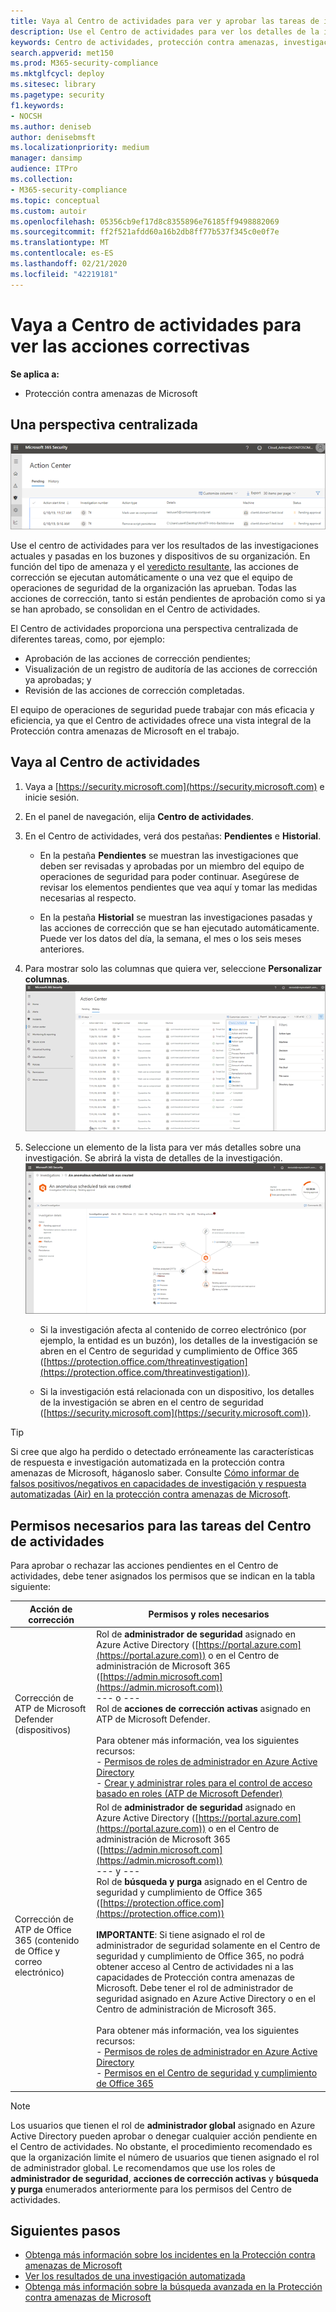 ```yaml
---
title: Vaya al Centro de actividades para ver y aprobar las tareas de investigación y corrección automatizadas
description: Use el Centro de actividades para ver los detalles de la investigación automatizada y aprobar las acciones pendientes.
keywords: Centro de actividades, protección contra amenazas, investigación, alerta, pendiente, automatizada, detección
search.appverid: met150
ms.prod: M365-security-compliance
ms.mktglfcycl: deploy
ms.sitesec: library
ms.pagetype: security
f1.keywords:
- NOCSH
ms.author: deniseb
author: denisebmsft
ms.localizationpriority: medium
manager: dansimp
audience: ITPro
ms.collection:
- M365-security-compliance
ms.topic: conceptual
ms.custom: autoir
ms.openlocfilehash: 05356cb9ef17d8c8355896e76185ff9498882069
ms.sourcegitcommit: ff2f521afdd60a16b2db8ff77b537f345c0e0f7e
ms.translationtype: MT
ms.contentlocale: es-ES
ms.lasthandoff: 02/21/2020
ms.locfileid: "42219181"
---
```

# <a name="go-to-the-action-center-to-view-remediation-actions"></a>Vaya a Centro de actividades para ver las acciones correctivas

**Se aplica a:**
- Protección contra amenazas de Microsoft

## <a name="a-single-pane-of-glass-experience"></a>Una perspectiva centralizada

![Centro de actividades](../../media/air-actioncenter.png)

Use el centro de actividades para ver los resultados de las investigaciones actuales y pasadas en los buzones y dispositivos de su organización. En función del tipo de amenaza y el [veredicto resultante](mtp-autoir-results.md#remediation-actions-following-automated-investigation), las acciones de corrección se ejecutan automáticamente o una vez que el equipo de operaciones de seguridad de la organización las aprueban. Todas las acciones de corrección, tanto si están pendientes de aprobación como si ya se han aprobado, se consolidan en el Centro de actividades. 

El Centro de actividades proporciona una perspectiva centralizada de diferentes tareas, como, por ejemplo:
- Aprobación de las acciones de corrección pendientes;
- Visualización de un registro de auditoría de las acciones de corrección ya aprobadas; y
- Revisión de las acciones de corrección completadas.

El equipo de operaciones de seguridad puede trabajar con más eficacia y eficiencia, ya que el Centro de actividades ofrece una vista integral de la Protección contra amenazas de Microsoft en el trabajo.

## <a name="go-to-the-action-center"></a>Vaya al Centro de actividades

1. Vaya a [https://security.microsoft.com](https://security.microsoft.com) e inicie sesión. 

2. En el panel de navegación, elija **Centro de actividades**. 

3. En el Centro de actividades, verá dos pestañas: **Pendientes** e **Historial**.

    - En la pestaña **Pendientes** se muestran las investigaciones que deben ser revisadas y aprobadas por un miembro del equipo de operaciones de seguridad para poder continuar. Asegúrese de revisar los elementos pendientes que vea aquí y tomar las medidas necesarias al respecto.

    - En la pestaña **Historial** se muestran las investigaciones pasadas y las acciones de corrección que se han ejecutado automáticamente. Puede ver los datos del día, la semana, el mes o los seis meses anteriores.

4. Para mostrar solo las columnas que quiera ver, seleccione **Personalizar columnas**.<br/>![Centro de actividades en la Protección contra amenazas de Microsoft](../../media/mtp-action-center.png)

5. Seleccione un elemento de la lista para ver más detalles sobre una investigación. Se abrirá la vista de detalles de la investigación.<br/>![Detalles de la investigación](../../media/mtp-air-investdetails.png)

    - Si la investigación afecta al contenido de correo electrónico (por ejemplo, la entidad es un buzón), los detalles de la investigación se abren en el Centro de seguridad y cumplimiento de Office 365 ([https://protection.office.com/threatinvestigation](https://protection.office.com/threatinvestigation)). 

    - Si la investigación está relacionada con un dispositivo, los detalles de la investigación se abren en el centro de seguridad ([https://security.microsoft.com](https://security.microsoft.com)). 


> [!TIP]
> Si cree que algo ha perdido o detectado erróneamente las características de respuesta e investigación automatizada en la protección contra amenazas de Microsoft, háganoslo saber. Consulte [Cómo informar de falsos positivos/negativos en capacidades de investigación y respuesta automatizadas (Air) en la protección contra amenazas de Microsoft](mtp-autoir-report-false-positives-negatives.md).

## <a name="required-permissions-for-action-center-tasks"></a>Permisos necesarios para las tareas del Centro de actividades

Para aprobar o rechazar las acciones pendientes en el Centro de actividades, debe tener asignados los permisos que se indican en la tabla siguiente:

|Acción de corrección |Permisos y roles necesarios |
|--|----|
|Corrección de ATP de Microsoft Defender (dispositivos) |Rol de **administrador de seguridad** asignado en Azure Active Directory ([https://portal.azure.com](https://portal.azure.com)) o en el Centro de administración de Microsoft 365 ([https://admin.microsoft.com](https://admin.microsoft.com))<br/>--- o ---<br/>Rol de **acciones de corrección activas** asignado en ATP de Microsoft Defender. <br/> <br/> Para obtener más información, vea los siguientes recursos: <br/>- [Permisos de roles de administrador en Azure Active Directory](https://docs.microsoft.com/azure/active-directory/users-groups-roles/directory-assign-admin-roles)<br/>- [Crear y administrar roles para el control de acceso basado en roles (ATP de Microsoft Defender)](https://docs.microsoft.com/windows/security/threat-protection/microsoft-defender-atp/user-roles)  |
|Corrección de ATP de Office 365 (contenido de Office y correo electrónico)  |Rol de **administrador de seguridad** asignado en Azure Active Directory ([https://portal.azure.com](https://portal.azure.com)) o en el Centro de administración de Microsoft 365 ([https://admin.microsoft.com](https://admin.microsoft.com))<br/>--- y --- <br/>Rol de **búsqueda y purga** asignado en el Centro de seguridad y cumplimiento de Office 365 ([https://protection.office.com](https://protection.office.com)) <br/><br/>**IMPORTANTE**: Si tiene asignado el rol de administrador de seguridad solamente en el Centro de seguridad y cumplimiento de Office 365, no podrá obtener acceso al Centro de actividades ni a las capacidades de Protección contra amenazas de Microsoft. Debe tener el rol de administrador de seguridad asignado en Azure Active Directory o en el Centro de administración de Microsoft 365. <br/><br/>Para obtener más información, vea los siguientes recursos: <br/>- [Permisos de roles de administrador en Azure Active Directory](https://docs.microsoft.com/azure/active-directory/users-groups-roles/directory-assign-admin-roles)<br/>- [Permisos en el Centro de seguridad y cumplimiento de Office 365](https://docs.microsoft.com/microsoft-365/security/office-365-security/permissions-in-the-security-and-compliance-center) |

> [!NOTE]
> Los usuarios que tienen el rol de **administrador global** asignado en Azure Active Directory pueden aprobar o denegar cualquier acción pendiente en el Centro de actividades. No obstante, el procedimiento recomendado es que la organización limite el número de usuarios que tienen asignado el rol de administrador global. Le recomendamos que use los roles de **administrador de seguridad**, **acciones de corrección activas** y **búsqueda y purga** enumerados anteriormente para los permisos del Centro de actividades.

## <a name="next-steps"></a>Siguientes pasos 

- [Obtenga más información sobre los incidentes en la Protección contra amenazas de Microsoft](incidents-overview.md)
- [Ver los resultados de una investigación automatizada](mtp-autoir-results.md)
- [Obtenga más información sobre la búsqueda avanzada en la Protección contra amenazas de Microsoft](advanced-hunting-overview.md)

